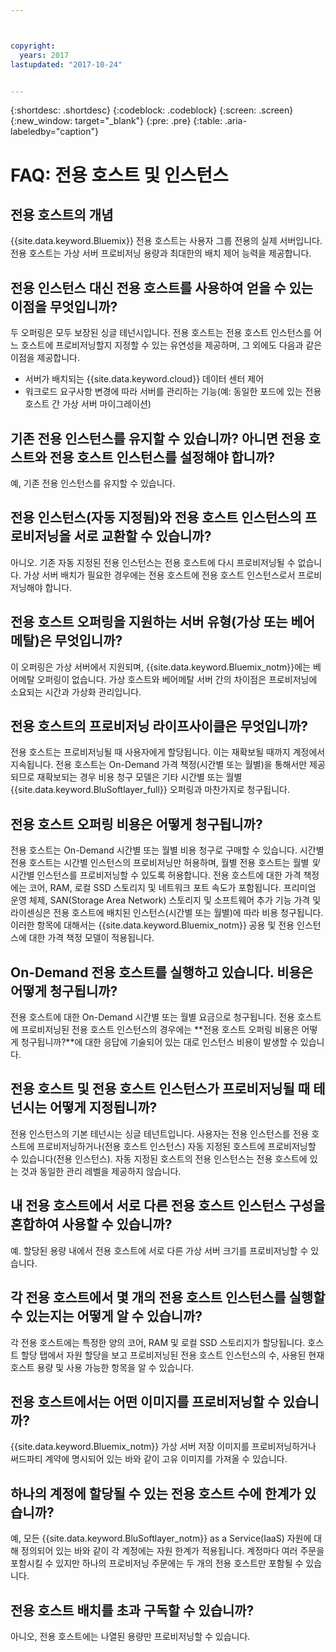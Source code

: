 ```yaml
---



copyright:
  years: 2017
lastupdated: "2017-10-24"


---
```


{:shortdesc: .shortdesc}
{:codeblock: .codeblock}
{:screen: .screen}
{:new_window: target="_blank"}
{:pre: .pre}
{:table: .aria-labeledby="caption"}


# FAQ: 전용 호스트 및 인스턴스

## 전용 호스트의 개념
{{site.data.keyword.Bluemix}} 전용 호스트는 사용자 그룹 전용의 실제 서버입니다. 전용 호스트는 가상 서버 프로비저닝 용량과 최대한의 배치 제어 능력을 제공합니다. 

## 전용 인스턴스 대신 전용 호스트를 사용하여 얻을 수 있는 이점을 무엇입니까?
두 오퍼링은 모두 보장된 싱글 테넌시입니다. 전용 호스트는 전용 호스트 인스턴스를 어느 호스트에 프로비저닝할지 지정할 수 있는 유연성을 제공하며, 그 외에도 다음과 같은 이점을 제공합니다.  
   * 서버가 배치되는 {{site.data.keyword.cloud}} 데이터 센터 제어
   * 워크로드 요구사항 변경에 따라 서버를 관리하는 기능(예: 동일한 포드에 있는 전용 호스트 간 가상 서버 마이그레이션)

## 기존 전용 인스턴스를 유지할 수 있습니까? 아니면 전용 호스트와 전용 호스트 인스턴스를 설정해야 합니까?
예, 기존 전용 인스턴스를 유지할 수 있습니다.  

## 전용 인스턴스(자동 지정됨)와 전용 호스트 인스턴스의 프로비저닝을 서로 교환할 수 있습니까?
아니오. 기존 자동 지정된 전용 인스턴스는 전용 호스트에 다시 프로비저닝될 수 없습니다. 가상 서버 배치가 필요한 경우에는 전용 호스트에 전용 호스트 인스턴스로서 프로비저닝해야 합니다. 

## 전용 호스트 오퍼링을 지원하는 서버 유형(가상 또는 베어메탈)은 무엇입니까?
이 오퍼링은 가상 서버에서 지원되며, {{site.data.keyword.Bluemix_notm}}에는 베어메탈 오퍼링이 없습니다. 가상 호스트와 베어메탈 서버 간의 차이점은 프로비저닝에 소요되는 시간과 가상화 관리입니다. 

## 전용 호스트의 프로비저닝 라이프사이클은 무엇입니까?
전용 호스트는 프로비저닝될 때 사용자에게 할당됩니다. 이는 재확보될 때까지 계정에서 지속됩니다. 전용 호스트는 On-Demand 가격 책정(시간별 또는 월별)을 통해서만 제공되므로 재확보되는 경우 비용 청구 모델은 기타 시간별 또는 월별 {{site.data.keyword.BluSoftlayer_full}} 오퍼링과 마찬가지로 청구됩니다.

## 전용 호스트 오퍼링 비용은 어떻게 청구됩니까?
전용 호스트는 On-Demand 시간별 또는 월별 비용 청구로 구매할 수 있습니다. 시간별 전용 호스트는 시간별 인스턴스의 프로비저닝만 허용하며, 월별 전용 호스트는 월별 *및* 시간별 인스턴스를 프로비저닝할 수 있도록 허용합니다. 전용 호스트에 대한 가격 책정에는 코어, RAM, 로컬 SSD 스토리지 및 네트워크 포트 속도가 포함됩니다. 프리미엄 운영 체제, SAN(Storage Area Network) 스토리지 및 소프트웨어 추가 기능 가격 및 라이센싱은 전용 호스트에 배치된 인스턴스(시간별 또는 월별)에 따라 비용 청구됩니다. 이러한 항목에 대해서는 {{site.data.keyword.Bluemix_notm}} 공용 및 전용 인스턴스에 대한 가격 책정 모델이 적용됩니다.

## On-Demand 전용 호스트를 실행하고 있습니다. 비용은 어떻게 청구됩니까?
전용 호스트에 대한 On-Demand 시간별 또는 월별 요금으로 청구됩니다. 전용 호스트에 프로비저닝된 전용 호스트 인스턴스의 경우에는 **전용 호스트 오퍼링 비용은 어떻게 청구됩니까?**에 대한 응답에 기술되어 있는 대로 인스턴스 비용이 발생할 수 있습니다. 

## 전용 호스트 및 전용 호스트 인스턴스가 프로비저닝될 때 테넌시는 어떻게 지정됩니까?
전용 인스턴스의 기본 테넌시는 싱글 테넌트입니다. 사용자는 전용 인스턴스를 전용 호스트에 프로비저닝하거나(전용 호스트 인스턴스) 자동 지정된 호스트에 프로비저닝할 수 있습니다(전용 인스턴스). 자동 지정된 호스트의 전용 인스턴스는 전용 호스트에 있는 것과 동일한 관리 레벨을 제공하지 않습니다. 

## 내 전용 호스트에서 서로 다른 전용 호스트 인스턴스 구성을 혼합하여 사용할 수 있습니까?
예. 할당된 용량 내에서 전용 호스트에 서로 다른 가상 서버 크기를 프로비저닝할 수 있습니다. 

## 각 전용 호스트에서 몇 개의 전용 호스트 인스턴스를 실행할 수 있는지는 어떻게 알 수 있습니까?
각 전용 호스트에는 특정한 양의 코어, RAM 및 로컬 SSD 스토리지가 할당됩니다. 호스트 할당 탭에서 자원 할당을 보고 프로비저닝된 전용 호스트 인스턴스의 수, 사용된 현재 호스트 용량 및 사용 가능한 항목을 알 수 있습니다.

## 전용 호스트에서는 어떤 이미지를 프로비저닝할 수 있습니까?
{{site.data.keyword.Bluemix_notm}} 가상 서버 저장 이미지를 프로비저닝하거나 써드파티 계약에 명시되어 있는 바와 같이 고유 이미지를 가져올 수 있습니다.

## 하나의 계정에 할당될 수 있는 전용 호스트 수에 한계가 있습니까?
예, 모든 {{site.data.keyword.BluSoftlayer_notm}} as a Service(IaaS) 자원에 대해 정의되어 있는 바와 같이 각 계정에는 자원 한계가 적용됩니다. 계정마다 여러 주문을 포함시킬 수 있지만 하나의 프로비저닝 주문에는 두 개의 전용 호스트만 포함될 수 있습니다. 

## 전용 호스트 배치를 초과 구독할 수 있습니까?
아니오, 전용 호스트에는 나열된 용량만 프로비저닝할 수 있습니다. 

